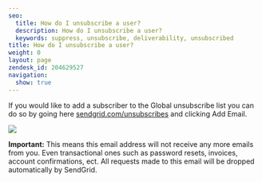 ```yaml
---
seo:
  title: How do I unsubscribe a user?
  description: How do I unsubscribe a user?
  keywords: suppress, unsubscribe, deliverability, unsubscribed
title: How do I unsubscribe a user?
weight: 0
layout: page
zendesk_id: 204629527
navigation:
  show: true
---
```


If you would like to add a subscriber to the Global unsubscribe list you can do so by going here  [sendgrid.com/unsubscribes](https://sendgrid.com/unsubscribes) and clicking Add Email. 

![]({{root_url}}/images/Screen_Shot_2015-02-09_at_2.19.03_PM.png)

**Important:** This means this email address will not receive any more emails from you. Even transactional ones such as password resets, invoices, account confirmations, ect. All requests made to this email will be dropped automatically by SendGrid. 

